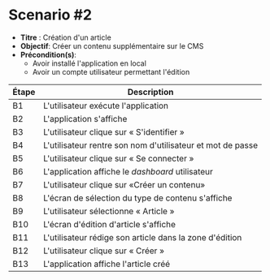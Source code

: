 # Scenario #2

- **Titre** : Création d'un article
- **Objectif**: Créer un contenu supplémentaire sur le CMS
- **Précondition(s)**:
	-  Avoir installé l'application en local
	- Avoir un compte utilisateur permettant l'édition
  


| Étape | Description                               			              |
|-------|---------------------------------------------------------------|
| B1	  | L'utilisateur exécute l'application      			                |
| B2	  | L'application s'affiche                  			                |
| B3    | L'utilisateur clique sur « S'identifier »			                |
| B4	  | L'utilisateur rentre son nom d'utilisateur et mot de passe 	  |
| B5	  | L'utilisateur clique sur « Se connecter »			                |
| B6	  | L'application affiche le *dashboard* utilisateur 		          |
| B7	  | L'utilisateur clique sur «Créer un contenu» 			            |
| B8	  | L'écran de sélection du type de contenu s'affiche		          |
| B9	  | L'utilisateur sélectionne « Article »				                  |
| B10	  | L'écran d'édition d'article s'affiche				                  |
| B11	  | L'utilisateur rédige son article dans la zone d'édition	      |
| B12	  | L'utilisateur clique sur « Créer »				                    |
| B13	  | L'application affiche l'article créé				                  |
